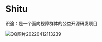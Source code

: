 # Shitu
识途：是一个面向视障群体的公益开源研发项目

![QQ图片20220412113239](https://user-images.githubusercontent.com/81908178/162882592-b1ba9413-e046-4b7b-ad37-860cc6ab49a3.png)
